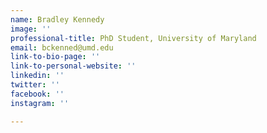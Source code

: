 ```yaml
---
name: Bradley Kennedy
image: ''
professional-title: PhD Student, University of Maryland
email: bckenned@umd.edu
link-to-bio-page: ''
link-to-personal-website: ''
linkedin: ''
twitter: ''
facebook: ''
instagram: ''

---
```

